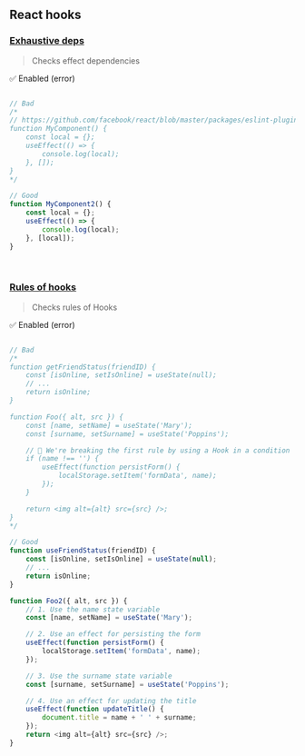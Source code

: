 
## React hooks


### [Exhaustive deps](https://reactjs.org/docs/hooks-rules.html)

> Checks effect dependencies


:white_check_mark: Enabled (error)

```javascript

// Bad
/*
// https://github.com/facebook/react/blob/master/packages/eslint-plugin-react-hooks/__tests__/ESLintRuleExhaustiveDeps-test.js
function MyComponent() {
	const local = {};
	useEffect(() => {
		console.log(local);
	}, []);
}
*/

// Good
function MyComponent2() {
	const local = {};
	useEffect(() => {
		console.log(local);
	}, [local]);
}

```
<br />



### [Rules of hooks](https://reactjs.org/docs/hooks-rules.html)

> Checks rules of Hooks


:white_check_mark: Enabled (error)

```javascript

// Bad
/*
function getFriendStatus(friendID) {
	const [isOnline, setIsOnline] = useState(null);
	// ...
	return isOnline;
}

function Foo({ alt, src }) {
	const [name, setName] = useState('Mary');
	const [surname, setSurname] = useState('Poppins');

	// 🔴 We're breaking the first rule by using a Hook in a condition
	if (name !== '') {
		useEffect(function persistForm() {
			localStorage.setItem('formData', name);
		});
	}

	return <img alt={alt} src={src} />;
}
*/

// Good
function useFriendStatus(friendID) {
	const [isOnline, setIsOnline] = useState(null);
	// ...
	return isOnline;
}

function Foo2({ alt, src }) {
	// 1. Use the name state variable
	const [name, setName] = useState('Mary');

	// 2. Use an effect for persisting the form
	useEffect(function persistForm() {
		localStorage.setItem('formData', name);
	});

	// 3. Use the surname state variable
	const [surname, setSurname] = useState('Poppins');

	// 4. Use an effect for updating the title
	useEffect(function updateTitle() {
		document.title = name + ' ' + surname;
	});
	return <img alt={alt} src={src} />;
}

```
<br />


